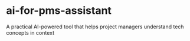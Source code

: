 # ai-for-pms-assistant
A practical AI-powered tool that helps project managers understand tech concepts in context
